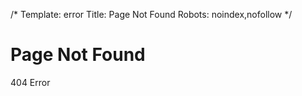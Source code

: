 /*
Template: error
Title: Page Not Found
Robots: noindex,nofollow
*/
# Page Not Found

<p class="emphasized">404 Error</p>